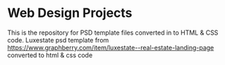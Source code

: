 # Web Design Projects
 This is the repository for PSD template files converted in to HTML & CSS code.
 Luxestate psd template from https://www.graphberry.com/item/luxestate--real-estate-landing-page converted to html & css code
